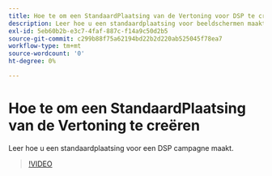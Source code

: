 ```yaml
---
title: Hoe te om een StandaardPlaatsing van de Vertoning voor DSP te creëren
description: Leer hoe u een standaardplaatsing voor beeldschermen maakt.
exl-id: 5eb60b2b-e3c7-4faf-887c-f14a9c50d2b5
source-git-commit: c299b88f75a62194bd22b2d220ab525045f78ea7
workflow-type: tm+mt
source-wordcount: '0'
ht-degree: 0%

---
```


# Hoe te om een StandaardPlaatsing van de Vertoning te creëren

Leer hoe u een standaardplaatsing voor een DSP campagne maakt.

>[!VIDEO](https://video.tv.adobe.com/v/340454)
